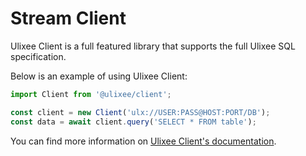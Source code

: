 # Stream Client

Ulixee Client is a full featured library that supports the full Ulixee SQL specification.

Below is an example of using Ulixee Client:

```js
import Client from '@ulixee/client';

const client = new Client('ulx://USER:PASS@HOST:PORT/DB');
const data = await client.query('SELECT * FROM table');
```

You can find more information on [Ulixee Client's documentation](../../client).
